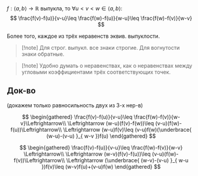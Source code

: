 $f: \langle a,b \rangle\to \mathbb{R}$ выпукла,
то $\forall u<v<w \in \langle a,b \rangle:$
$$
\frac{f(v)-f(u)}{v-u}\leq \frac{f(w)-f(u)}{w-u}\leq \frac{f(w)-f(v)}{w-v}
$$

Более того, каждое из трёх неравенств эквив. выпуклости.

>[!note] Для строг. выпукл. все знаки строгие. Для вогнутости знаки обратные.

>[!note] Удобно думать о неравенствах, как о неравенствах между угловыми коэффициентами трёх соответствующих точек.
## Док-во

(докажем только равносильность двух из 3-х нер-в)

$$
\begin{gathered}
\frac{f(v)-f(u)}{v-u}\leq \frac{f(w)-f(v)}{w-v}\Leftrightarrow\\
\Leftrightarrow  (w-u)(f(v)-f(w))\leq (v-u)(f(w)-f(u))\Leftrightarrow\\
\Leftrightarrow (w-u)f(v)\leq (v-u)f(w)(\underbrace{ (w-u)-(v-u) }_{ w-v })f(u)
\end{gathered}
$$

$$
\begin{gathered}
\frac{f(v)-f(u)}{v-u}\leq \frac{f(w)-f(v)}{w-v} \Leftrightarrow\\
\Leftrightarrow (w-v)(f(v)-f(u))\leq (v-u)(f(w)-f(v))\Leftrightarrow\\
\Leftrightarrow (\underbrace{ (w-v)-(v-u) }_{ w-u })f(v)\leq (w-v)f(u)+(v-u)f(w)
\end{gathered}
$$